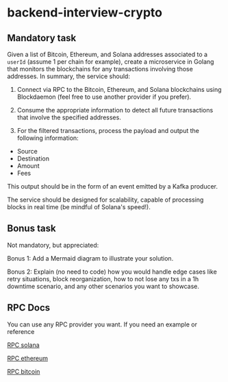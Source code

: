# backend-interview-crypto

## Mandatory task
Given a list of Bitcoin, Ethereum, and Solana addresses associated to a `userId` (assume 1 per chain for example), create a microservice in Golang that monitors the blockchains for any transactions involving those addresses. In summary, the service should:

1. Connect via RPC to the Bitcoin, Ethereum, and Solana blockchains using Blockdaemon (feel free to use another provider if you prefer).
 
2. Consume the appropriate information to detect all future transactions that involve the specified addresses.
 
3. For the filtered transactions, process the payload and output the following information:
- Source
- Destination
- Amount
- Fees

This output should be in the form of an event emitted by a Kafka producer.

The service should be designed for scalability, capable of processing blocks in real time (be mindful of Solana's speed!).

## Bonus task 
Not mandatory, but appreciated:

Bonus 1: Add a Mermaid diagram to illustrate your solution. 

Bonus 2: Explain (no need to code) how you would handle edge cases like retry situations, block reorganization, how to not lose any txs in a 1h downtime scenario, and any other scenarios you want to showcase.

## RPC Docs

You can use any RPC provider you want. If you need an example or reference

[RPC solana](https://docs.blockdaemon.com/reference/how-to-access-solana-api)

[RPC ethereum](https://docs.blockdaemon.com/reference/how-to-access-ethereum-api)

[RPC bitcoin](https://docs.blockdaemon.com/reference/how-to-access-bitcoin-api)
